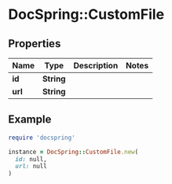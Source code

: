 # DocSpring::CustomFile

## Properties

| Name | Type | Description | Notes |
| ---- | ---- | ----------- | ----- |
| **id** | **String** |  |  |
| **url** | **String** |  |  |

## Example

```ruby
require 'docspring'

instance = DocSpring::CustomFile.new(
  id: null,
  url: null
)
```

